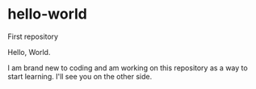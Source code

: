 # hello-world
First repository

Hello, World.

I am brand new to coding and am working on this repository as a way to start learning. I'll see you on the other side.
